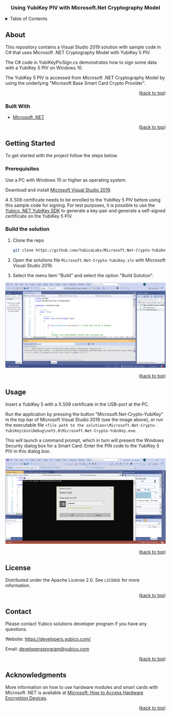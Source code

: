 <div id="top"></div>

<h3 align="center">Using YubiKey PIV with Microsoft.Net Cryptography Model</h3>

<!-- TABLE OF CONTENTS -->
<details>
  <summary>Table of Contents</summary>
  <ol>
    <li>
      <a href="#about-the-project">About</a>
      <ul>
        <li><a href="#built-with">Built With</a></li>
      </ul>
    </li>
    <li>
      <a href="#getting-started">Getting Started</a>
      <ul>
        <li><a href="#prerequisites">Prerequisites</a></li>
        <li><a href="#installation">Installation</a></li>
      </ul>
    </li>
    <li><a href="#usage">Usage</a></li>
    <li><a href="#license">License</a></li>
    <li><a href="#contact">Contact</a></li>
    <li><a href="#acknowledgments">Acknowledgments</a></li>
  </ol>
</details>

<!-- ABOUT -->
## About

This repository contains a Visual Studio 2019 solution with sample code in C# that uses Microsoft .NET Cryptography Model with YubiKey 5 PIV.

The C# code in YubiKeyPivSign.cs demonstrates how to sign some data with a YubiKey 5 PIV on Windows 10.

The YubiKey 5 PIV is accessed from Microsoft .NET Cryptography Model by using the underlying "Microsoft Base Smart Card Crypto Provider".

<p align="right">(<a href="#top">back to top</a>)</p>



### Built With

* [Microsoft .NET](https://docs.microsoft.com/en-us/dotnet/)

<p align="right">(<a href="#top">back to top</a>)</p>



<!-- GETTING STARTED -->
## Getting Started

To get started with the project follow the steps below.

### Prerequisites

Use a PC with Windows 10 or higher as operating system.

Download and install [Microsoft Visual Studio 2019](https://visualstudio.microsoft.com/downloads/).

A X.509 certificate needs to be enrolled to the YubiKey 5 PIV before using this sample code for signing. 
For test purposes, it is possible to use the [Yubico .NET YubiKey SDK](https://github.com/Yubico/Yubico.NET.SDK/tree/develop/Yubico.YubiKey/examples/PivSampleCode/) to generate a key-pair and generate a self-signed certificate on the YubiKey 5 PIV.

### Build the solution

1. Clone the repo
   ```sh
   git clone https://github.com/YubicoLabs/Microsoft.Net-Crypto-YubiKey.git
   ```
2. Open the solutions file `Microsoft.Net-Crypto-YubiKey.sln` with Microsoft Visual Studio 2019.

3. Select the menu item "Build" and select the option "Build Solution".

![](/images/build.png)

<p align="right">(<a href="#top">back to top</a>)</p>



<!-- USAGE EXAMPLES -->
## Usage

Insert a YubiKey 5 with a X.509 certificate in the USB-port at the PC.

Run the application by pressing the button "Microsoft.Net-Crypto-YubiKey" in the top bar of Microsoft Visual Studio 2019 (see the image above), or run the executable file `<file path to the solution>\Microsoft.Net-Crypto-YubiKey\bin\Debug\net5.0\Microsoft.Net-Crypto-YubiKey.exe`.

This will launch a command prompt, which in turn will present the Windows Security dialog box for a Smart Card. Enter the PIN code to the YubiKey 5 PIV in this dialog box.

![](/images/run.png)

<p align="right">(<a href="#top">back to top</a>)</p>



<!-- LICENSE -->
## License

Distributed under the Apache License 2.0. See `LICENSE` for more information.

<p align="right">(<a href="#top">back to top</a>)</p>



<!-- CONTACT -->
## Contact

Please contact Yubico solutions developer program if you have any questions.

Website: https://developers.yubico.com/

Email: developersprogram@yubico.com

<p align="right">(<a href="#top">back to top</a>)</p>



<!-- ACKNOWLEDGMENTS -->
## Acknowledgments

More information on how to use hardware modules and smart cards with Microsoft .NET is available at [Microsoft: How to Access Hardware Encryption Devices](https://docs.microsoft.com/en-us/dotnet/standard/security/how-to-access-hardware-encryption-devices).

<p align="right">(<a href="#top">back to top</a>)</p>

